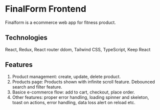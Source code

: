 # FinalForm Frontend
Finalform is a ecommerce web app for fitness product.

## Technologies
React, Redux, React router ddom, Tailwind CSS, TypeScript, Keep React

## Features
1. Product management: create, update, delete product.
2. Products page: Products shown with infinite scroll feature. Debounced search and filter feature.
3. Basice e-commerce flow: add to cart, checkout, place order.
4. Other features: proper error handling, loading spinner and skeleton, toast on actions, error handling, data loss alert on reload etc.
